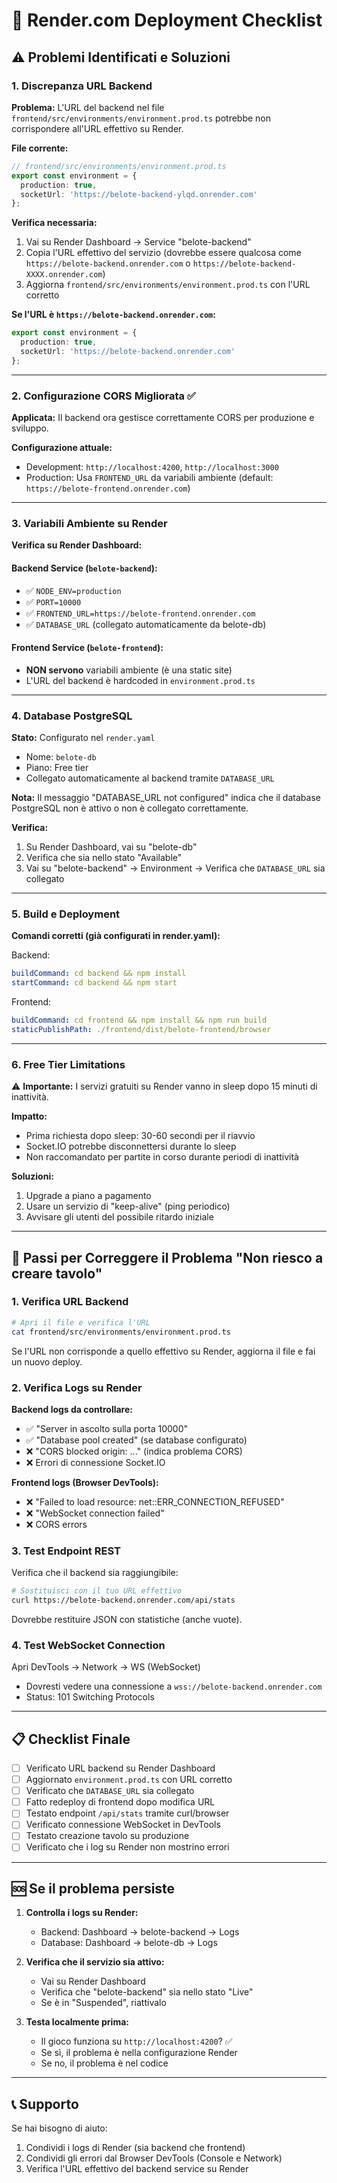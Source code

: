 # 🚀 Render.com Deployment Checklist

## ⚠️ Problemi Identificati e Soluzioni

### 1. **Discrepanza URL Backend**

**Problema:** L'URL del backend nel file `frontend/src/environments/environment.prod.ts` potrebbe non corrispondere all'URL effettivo su Render.

**File corrente:**
```typescript
// frontend/src/environments/environment.prod.ts
export const environment = {
  production: true,
  socketUrl: 'https://belote-backend-ylqd.onrender.com'
};
```

**Verifica necessaria:**
1. Vai su Render Dashboard → Service "belote-backend"
2. Copia l'URL effettivo del servizio (dovrebbe essere qualcosa come `https://belote-backend.onrender.com` o `https://belote-backend-XXXX.onrender.com`)
3. Aggiorna `frontend/src/environments/environment.prod.ts` con l'URL corretto

**Se l'URL è `https://belote-backend.onrender.com`:**
```typescript
export const environment = {
  production: true,
  socketUrl: 'https://belote-backend.onrender.com'
};
```

---

### 2. **Configurazione CORS Migliorata** ✅

**Applicata:** Il backend ora gestisce correttamente CORS per produzione e sviluppo.

**Configurazione attuale:**
- Development: `http://localhost:4200`, `http://localhost:3000`
- Production: Usa `FRONTEND_URL` da variabili ambiente (default: `https://belote-frontend.onrender.com`)

---

### 3. **Variabili Ambiente su Render**

**Verifica su Render Dashboard:**

#### Backend Service (`belote-backend`):
- ✅ `NODE_ENV=production`
- ✅ `PORT=10000`
- ✅ `FRONTEND_URL=https://belote-frontend.onrender.com`
- ✅ `DATABASE_URL` (collegato automaticamente da belote-db)

#### Frontend Service (`belote-frontend`):
- **NON servono** variabili ambiente (è una static site)
- L'URL del backend è hardcoded in `environment.prod.ts`

---

### 4. **Database PostgreSQL**

**Stato:** Configurato nel `render.yaml`
- Nome: `belote-db`
- Piano: Free tier
- Collegato automaticamente al backend tramite `DATABASE_URL`

**Nota:** Il messaggio "DATABASE_URL not configured" indica che il database PostgreSQL non è attivo o non è collegato correttamente.

**Verifica:**
1. Su Render Dashboard, vai su "belote-db"
2. Verifica che sia nello stato "Available"
3. Vai su "belote-backend" → Environment → Verifica che `DATABASE_URL` sia collegato

---

### 5. **Build e Deployment**

**Comandi corretti (già configurati in render.yaml):**

Backend:
```yaml
buildCommand: cd backend && npm install
startCommand: cd backend && npm start
```

Frontend:
```yaml
buildCommand: cd frontend && npm install && npm run build
staticPublishPath: ./frontend/dist/belote-frontend/browser
```

---

### 6. **Free Tier Limitations**

⚠️ **Importante:** I servizi gratuiti su Render vanno in sleep dopo 15 minuti di inattività.

**Impatto:**
- Prima richiesta dopo sleep: 30-60 secondi per il riavvio
- Socket.IO potrebbe disconnettersi durante lo sleep
- Non raccomandato per partite in corso durante periodi di inattività

**Soluzioni:**
1. Upgrade a piano a pagamento
2. Usare un servizio di "keep-alive" (ping periodico)
3. Avvisare gli utenti del possibile ritardo iniziale

---

## 🔧 Passi per Correggere il Problema "Non riesco a creare tavolo"

### 1. Verifica URL Backend
```bash
# Apri il file e verifica l'URL
cat frontend/src/environments/environment.prod.ts
```

Se l'URL non corrisponde a quello effettivo su Render, aggiorna il file e fai un nuovo deploy.

### 2. Verifica Logs su Render

**Backend logs da controllare:**
- ✅ "Server in ascolto sulla porta 10000"
- ✅ "Database pool created" (se database configurato)
- ❌ "CORS blocked origin: ..." (indica problema CORS)
- ❌ Errori di connessione Socket.IO

**Frontend logs (Browser DevTools):**
- ❌ "Failed to load resource: net::ERR_CONNECTION_REFUSED"
- ❌ "WebSocket connection failed"
- ❌ CORS errors

### 3. Test Endpoint REST

Verifica che il backend sia raggiungibile:
```bash
# Sostituisci con il tuo URL effettivo
curl https://belote-backend.onrender.com/api/stats
```

Dovrebbe restituire JSON con statistiche (anche vuote).

### 4. Test WebSocket Connection

Apri DevTools → Network → WS (WebSocket)
- Dovresti vedere una connessione a `wss://belote-backend.onrender.com`
- Status: 101 Switching Protocols

---

## 📋 Checklist Finale

- [ ] Verificato URL backend su Render Dashboard
- [ ] Aggiornato `environment.prod.ts` con URL corretto
- [ ] Verificato che `DATABASE_URL` sia collegato
- [ ] Fatto redeploy di frontend dopo modifica URL
- [ ] Testato endpoint `/api/stats` tramite curl/browser
- [ ] Verificato connessione WebSocket in DevTools
- [ ] Testato creazione tavolo su produzione
- [ ] Verificato che i log su Render non mostrino errori

---

## 🆘 Se il problema persiste

1. **Controlla i logs su Render:**
   - Backend: Dashboard → belote-backend → Logs
   - Database: Dashboard → belote-db → Logs

2. **Verifica che il servizio sia attivo:**
   - Vai su Render Dashboard
   - Verifica che "belote-backend" sia nello stato "Live"
   - Se è in "Suspended", riattivalo

3. **Testa localmente prima:**
   - Il gioco funziona su `http://localhost:4200`? ✅
   - Se sì, il problema è nella configurazione Render
   - Se no, il problema è nel codice

---

## 📞 Supporto

Se hai bisogno di aiuto:
1. Condividi i logs di Render (sia backend che frontend)
2. Condividi gli errori dal Browser DevTools (Console e Network)
3. Verifica l'URL effettivo del backend service su Render
